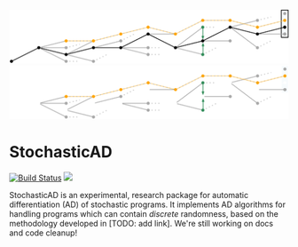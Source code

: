 ![](docs/src/images/path_skeleton.png#gh-light-mode-only)
![](docs/src/images/path_skeleton_dark.png#gh-dark-mode-only)

# StochasticAD

[![Build Status](https://github.com/gaurav-arya/StochasticAD.jl/workflows/CI/badge.svg?branch=main)](https://github.com/gaurav-arya/StochasticAD.jl/actions?query=workflow:CI)
[![](https://img.shields.io/badge/docs-main-blue.svg)](https://gaurav-arya.github.io/StochasticAD.jl/dev/)

StochasticAD is an experimental, research package for automatic differentiation (AD) of stochastic programs. It implements AD algorithms for handling programs which can contain *discrete* randomness, based on the methodology developed in [TODO: add link]. We're still working on docs and code cleanup!
